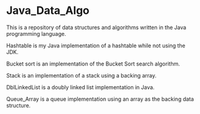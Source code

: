# Java_Data_Algo

  This is a repository of data structures and algorithms written in the Java programming language. 
  
  Hashtable is my Java implementation of a hashtable while not using the JDK.  
  
  Bucket sort is an implementation of the Bucket Sort search algorithm.
  
  Stack is an implementation of a stack using a backing array.
  
  DblLinkedList is a doubly linked list implementation in Java.
  
  Queue_Array is a queue implementation using an array as the backing data structure.
  
  
